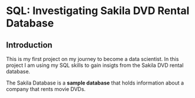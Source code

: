 # SQL: Investigating Sakila DVD Rental Database

## Introduction
This is my first project on my journey to become a data scientist.
In this project I am using my SQL skills to gain insigts from the Sakila DVD rental database.

The Sakila Database is a **sample database** that holds information about a company that rents movie DVDs. 